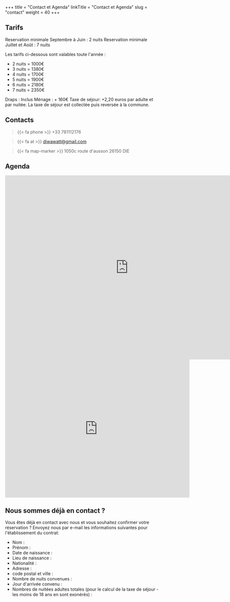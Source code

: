 +++
title = "Contact et Agenda"
linkTitle = "Contact et Agenda"
slug = "contact"
weight = 40
+++

## Tarifs
Reservation minimale Septembre à Juin : 2 nuits
Reservation minimale Juillet et Août : 7 nuits

Les tarifs ci-dessous sont valables toute l'année :

  - 2 nuits = 1000€
  - 3 nuits = 1380€
  - 4 nuits = 1700€
  - 5 nuits = 1900€
  - 6 nuits = 2180€
  - 7 nuits = 2350€

Draps : Inclus
Ménage : + 160€
Taxe de séjour: +2,20 euros par adulte et par nuitée.
La taxe de séjour est collectée puis reversée à la commune.          

## Contacts

> {{< fa phone >}} +33 781112176

> {{< fa at >}} diwawatt@gmail.com

> {{< fa map-marker >}} 1050c route d'ausson 26150 DIE

## Agenda 

<iframe src="https://calendar.google.com/calendar/embed?height=600&wkst=2&ctz=Europe%2FParis&bgcolor=%23ffffff&showTitle=0&showPrint=0&showTabs=0&showCalendars=0&src=NjFiZmQ3ZmM3ZDNkZDExYWU3ZDAwYmJlOTBlZDIxZDU1MTAyNDNmOWI0ZTZhNTE4NmQwNzgyNDA1ZDZmNjJkYUBncm91cC5jYWxlbmRhci5nb29nbGUuY29t&color=%23AD1457" style="border-width:0" width="800" height="600" frameborder="0" scrolling="no"></iframe>



<iframe src="https://www.google.com/maps/embed?pb=!1m18!1m12!1m3!1d2833.933701197773!2d5.378472376533459!3d44.74136938137577!2m3!1f0!2f0!3f0!3m2!1i1024!2i768!4f13.1!3m3!1m2!1s0x12cab7b61acc6f8b%3A0xe1155f185160aeb9!2sG%C3%AEte%20Au%20son%20du%20Diois!5e0!3m2!1sfr!2sfr!4v1711377259882!5m2!1sfr!2sfr" width="600" height="450" style="border:0;" allowfullscreen="" loading="lazy" referrerpolicy="no-referrer-when-downgrade"></iframe>

## Nous sommes déjà en contact ?
  Vous êtes déjà en contact avec nous et vous souhaitez confirmer votre réservation ? Envoyez nous par e-mail les informations suivantes pour l'établissement du contrat:
   - Nom :
   - Prénom :
   - Date de naissance :
   - Lieu de naissance :
   - Nationalité :
   - Adresse :
   - code postal et ville :
   - Nombre de nuits convenues :
   - Jour d'arrivée convenu :
   - Nombres de nuitées adultes totales (pour le calcul de la taxe de séjour - les moins de 18 ans en sont exonérés) :
